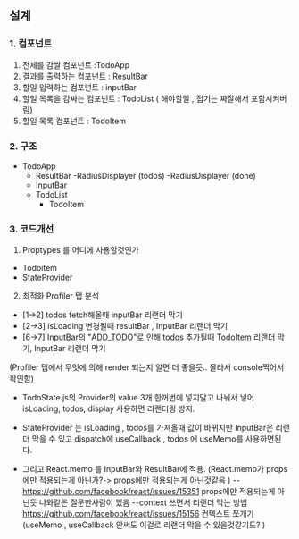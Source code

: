 
## 설계 

### 1. 컴포넌트 
1. 전체를 감쌀 컴포넌트 :TodoApp
2. 결과를 출력하는 컴포넌트 : ResultBar 
3. 할일 입력하는 컴포넌트 : inputBar 
4. 할일 목록을 감싸는 컴포넌트 : TodoList ( 해야할일 , 접기는 짜잘해서 포함시켜버림) 
5. 할일 목록  컴포넌트 : TodoItem 

### 2. 구조 
- TodoApp
    - ResultBar
        -RadiusDisplayer (todos)
        -RadiusDisplayer (done)
    - InputBar
    - TodoList
        - TodoItem

### 3. 코드개선
1. Proptypes 를 어디에 사용할것인가
- Todoitem 
- StateProvider 

2. 최적화
Profiler 탭 분석
- [1->2] todos fetch해올때 inputBar 리랜더 막기
- [2->3] isLoading 변경될때 resultBar , InputBar 리랜더 막기
- [6->7] InputBar의 "ADD_TODO"로 인해 todos 추가될때 TodoItem 리랜더 막기, InputBar 리랜더 막기 

(Profiler 탭에서 무엇에 의해 render 되는지 알면 더 좋을듯.. 몰라서 console찍어서 확인함)

- TodoState.js의 Provider의 value 3개 한꺼번에 넣지말고 나눠서 넣어
isLoading, todos, display 사용하면 리랜더링 방지.

- StateProvider 는 isLoading , todos를 가져올때 값이 바뀌지만 InputBar은 리랜더 막을 수 있고 dispatch에 useCallback , todos 에 useMemo를 사용하면된다.
- 그리고 React.memo 를 InputBar와 ResultBar에 적용. (React.memo가 props에만 적용되는게 아닌가?-> props에만 적용되는게 아닌것같음 )
--https://github.com/facebook/react/issues/15351 props에만 적용되는게 아닌듯 나와같은 질문한사람이 있음
--context 쓰면서 리랜더 막는 방법
https://github.com/facebook/react/issues/15156 컨텍스트 쪼개기
(useMemo , useCallback 안써도 이걸로 리랜더 막을 수 있을것같기도? ) 